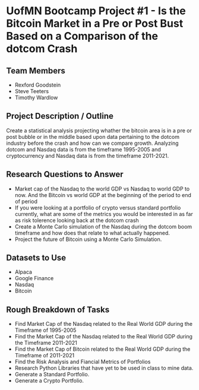 # UofMN Bootcamp Project #1 - Is the Bitcoin Market in a Pre or Post Bust Based on a Comparison of the dotcom Crash

## Team Members
* Rexford Goodstein
* Steve Teeters
* Timothy Wardlow


## Project Description / Outline
Create a statistical analysis projecting whather the bitcoin area is in a pre or post bubble or in the middle based upon data pertaining to the dotcom industry before the crash and how can we compare growth. Analyzing dotcom and Nasdaq data is from the timeframe 1995-2005 and cryptocurrency and Nasdaq data is from the timeframe 2011-2021.


## Research Questions to Answer
* Market cap of the Nasdaq to the world GDP vs Nasdaq to world GDP to now. And the Bitcoin vs world GDP at the beginning of the period to end of period
* If you were looking at a portfolio of crypto versus standard portfolio currently, what are some of the metrics you would be interested in as far as risk tolerence looking back at the dotcom crash
* Create a Monte Carlo simulation of the Nasdaq during the dotcom boom timeframe and how does that relate to what actually happened.
* Project the future of Bitcoin using a Monte Carlo Simulation.



## Datasets to Use
* Alpaca
* Google Finance
* Nasdaq
* Bitcoin

## Rough Breakdown of Tasks
* Find Market Cap of the Nasdaq related to the Real World GDP during the Timeframe of 1995-2005
* Find the Market Cap of the Nasdaq related to the Real World GDP during the Timeframe 2011-2021
* Find the Market Cap of Bitcoin related to the Real World GDP during the Timeframe of 2011-2021
* Find the Risk Analysis and Fiancial Metrics of Portfolios
* Research Python Libraries that have yet to be used in class to mine data.
* Generate a Standard Portfolio.
* Generate a Crypto Portfolio.